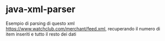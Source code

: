 # java-xml-parser

Esempio di parsing di questo xml https://www.watchclub.com/merchant/feed.xml, recuperando il numero di item inseriti e tutto il resto dei dati